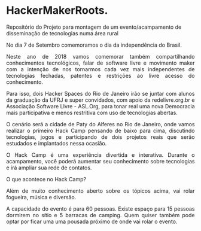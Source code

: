 # HackerMakerRoots.
Repositório do Projeto para montagem de um evento/acampamento de disseminação de tecnologias numa área rural  

<p align="justify">No dia 7 de Setembro comemoramos o dia da independência do Brasil.</p>

<p align="justify">Neste ano de 2018 vamos comemorar também compartilhando conhecimentos tecnológicos, falar de software livre e movimento maker com a intenção de nos tornarmos cada vez mais independentes de tecnologias fechadas, patentes e restrições ao livre acesso do conhecimento.</p>

<p align="justify">Para isso, dois Hacker Spaces do Rio de Janeiro irão se juntar com alunos da graduação da UFRJ e super convidados, com apoio da redelivre.org.br e Associação Software LIvre - ASL.Org, para tonar real uma nova Democracia mais participativa e menos restritiva com uso de tecnologias abertas.</p>

<p align="justify">O cenário será a cidade de Paty do Alferes no Rio de Janeiro, onde vamos realizar o primeiro Hack Camp pensando de baixo para cima, discutindo tecnologias, jogos e participando de dois projetos reais que serão estudados e implantados nessa ocasião.</p>

<p align="justify">O Hack Camp é uma experiência divertida e interativa. Durante o acampamento, você poderá aumentar seu conhecimento sobre tecnologias e irá ampliar sua rede de contatos.</p>

<p align="justify">O que acontece no Hack Camp?</p>

<p align="justify">Além de muito conhecimento aberto sobre os tópicos acima, vai rolar fogueira, música e diversão.</p>

<p align="justify">A capacidade do evento é para 60 pessoas. Existe espaço para 15 pessoas dormirem no sítio e 5 barracas de camping. Quem quiser também pode optar por ficar uma uma pousada próximo de onde vai rolar o evento.</p>
